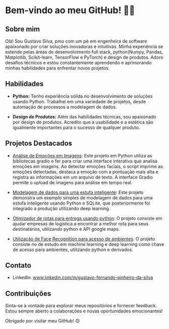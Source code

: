 # Bem-vindo ao meu GitHub! ✋🏿

## Sobre mim

Olá! Sou Gustavo Silva, pmo com um pé em engenheira de software apaixonado por criar soluções inovadoras e intuitivas. Minha experiência se estende pelas áreas de desenvolvimento full stack, python(Numpy, Pandas, Matplotlib, Scikit-learn, TensorFlow e PyTorch) e design de produtos. Adoro desafios técnicos e estou constantemente aprendendo e aprimorando minhas habilidades para enfrentar novos projetos.

## Habilidades

- **Python:** Tenho experiência sólida no desenvolvimento de soluções usando Python. Trabalhei em uma variedade de projetos, desde automação de processos a modelagem de dados.

- **Design de Produtos:** Além das habilidades técnicas, sou apaixonado por design de produtos. Acredito que a usabilidade e a estética são igualmente importantes para o sucesso de qualquer produto.

## Projetos Destacados

- [Análise de Emoções em Imagens](https://github.com/Gustavofpsilva/Analise-em-taxa-de-burnout-via-imagens): Este projeto em Python utiliza as bibliotecas gradio e fer para criar uma interface interativa que analisa emoções em imagens. Ao detectar emoções faciais, o script imprime as emoções detectadas, destaca a emoção com a pontuação mais alta e registra as informações em um arquivo de texto. A interface Gradio permite o upload de imagens para análise em tempo real.

- [Modelagem de dados para uma estufa inteligente](https://github.com/Gustavofpsilva/Modelagem-de-dados-para-uma-estufa-inteligente): Este projeto demonstra um exemplo simples de modelagem de dados para uma estufa inteligente usando Python e SQLite, que posteriormente foi integrado a produção utilizando deep learning.

- [Otimizador de rotas para entrega usando python](https://github.com/Gustavofpsilva/OtimizadorDeRotasPython): O projeto consiste em ajudar empresas de logística a encontrar a melhor rota para seus destinatários, utilizando python e API google maps.

- [Utilização de Face Recognition para acesso de ambientes](https://github.com/Gustavofpsilva/FaceRecognitionOpenDoors): O projeto consiste no de estudo em machine learning e deep learning como chave de acesso para ambientes, utilizando python e derivados.

## Contato

- LinkedIn: www.linkedin.com/in/gustavo-fernando-pinheiro-da-silva

## Contribuições

Sinta-se à vontade para explorar meus repositórios e fornecer feedback. Estou sempre aberto a colaborações e novas oportunidades emocionantes!

Obrigado por visitar meu GitHub! 😊
